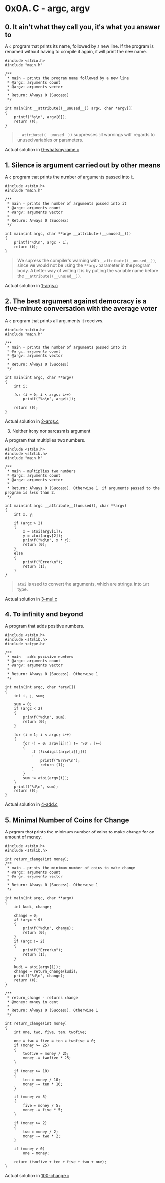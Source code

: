 # 0x0A. C - argc, argv

## 0. It ain't what they call you, it's what you answer to

A `c` program that prints its name, followed by a new line. If the program is renamed without having to compile it again, it will print the new name.

```
#include <stdio.h>
#include "main.h"

/**
 * main - prints the program name followed by a new line
 * @argc: arguments count
 * @argv: arguments vector
 *
 * Return: Always 0 (Success)
 */

int main(int __attribute((__unused__)) argc, char *argv[])
{
	printf("%s\n", argv[0]);
	return (0);
}
```

> `__attribute((__unused__))` suppresses all warnings with regards to unused variables or parameters.

Actual solution in [0-whatsmyname.c](./0-whatsmyname.c)

## 1. Silence is argument carried out by other means

A `c` program that prints the number of arguments passed into it.

```
#include <stdio.h>
#include "main.h"

/**
 * main - prints the number of arguments passed into it
 * @argc: arguments count
 * @argv: arguments vector
 *
 * Return: Always 0 (Success)
 */

int main(int argc, char **argv __attribute((__unused__)))
{
	printf("%d\n", argc - 1);
	return (0);
}
```

> We supress the compiler's warning with `__attribute((__unused__))`, since we would not be using the `**argv` parameter in the program body. A better way of writing it is by putting the variable name before the `__attribute((__unused__))`.

Actual solution in [1-args.c](./1-args.c)

## 2. The best argument against democracy is a five-minute conversation with the average voter 

A `c` program that prints all arguments it receives.

```
#include <stdio.h>
#include "main.h"

/**
 * main - prints the number of arguments passed into it
 * @argc: arguments count
 * @argv: arguments vector
 *
 * Return: Always 0 (Success)
 */

int main(int argc, char **argv)
{
	int i;

	for (i = 0; i < argc; i++)
		printf("%s\n", argv[i]);

	return (0);
}
```


Actual solution in [2-args.c](./2-args.c)


3. Neither irony nor sarcasm is argument

A program that multiplies two numbers.

```
#include <stdio.h>
#include <stdlib.h>
#include "main.h"

/**
 * main - multiplies two numbers
 * @argc: arguments count
 * @argv: arguments vector
 *
 * Return: Always 0 (Success). Otherwise 1, if arguments passed to the program is less than 2.
 */

int main(int argc __attribute__((unused)), char **argv)
{
	int x, y;

	if (argc > 2)
	{
		x = atoi(argv[1]);
		y = atoi(argv[2]);
		printf("%d\n", x * y);
		return (0);
	}
	else
	{
		printf("Error\n");
		return (1);
	}
}
```

> `atoi` is used to convert the arguments, which are strings, into `int` type.

Actual solution in [3-mul.c](./3-mul.c)


## 4. To infinity and beyond

A program that adds positive numbers.

```
#include <stdio.h>
#include <stdlib.h>
#include <ctype.h>

/**
 * main - adds positive numbers
 * @argc: arguments count
 * @argv: arguments vector
 *
 * Return: Always 0 (Success). Otherwise 1.
 */

int main(int argc, char *argv[])
{
	int i, j, sum;

	sum = 0;
	if (argc < 2)
	{
		printf("%d\n", sum);
		return (0);
	}

	for (i = 1; i < argc; i++)
	{
		for (j = 0; argv[i][j] != '\0'; j++)
		{
			if (!isdigit(argv[i][j]))
			{
				printf("Error\n");
				return (1);
			}
		}
		sum += atoi(argv[i]);
	}
	printf("%d\n", sum);
	return (0);
}
```

Actual solution in [4-add.c](./4-add.c)


## 5. Minimal Number of Coins for Change

A prgram that prints the minimum number of coins to make change for an amount of money.

```
#include <stdio.h>
#include <stdlib.h>

int return_change(int money);
/**
 * main - prints the minimum number of coins to make change
 * @argc: arguments count
 * @argv: arguments vector
 *
 * Return: Always 0 (Success). Otherwise 1.
 */

int main(int argc, char **argv)
{
	int kudi, change;

	change = 0;
	if (argc < 0)
	{
		printf("%d\n", change);
		return (0);
	}
	if (argc != 2)
	{
		printf("Error\n");
		return (1);
	}

	kudi = atoi(argv[1]);
	change = return_change(kudi);
	printf("%d\n", change);
	return (0);
}

/**
 * return_change - returns change
 * @money: money in cent
 *
 * Return: Always 0 (Success). Otherwise 1.
 */

int return_change(int money)
{
	int one, two, five, ten, twofive;

	one = two = five = ten = twofive = 0;
	if (money >= 25)
	{
		twofive = money / 25;
		money -= twofive * 25;
	}

	if (money >= 10)
	{
		ten = money / 10;
		money -= ten * 10;
	}

	if (money >= 5)
	{
		five = money / 5;
		money -= five * 5;
	}

	if (money >= 2)
	{
		two = money / 2;
		money -= two * 2;
	}

	if (money > 0)
		one = money;

	return (twofive + ten + five + two + one);
}
```

Actual solution in [100-change.c](./100-change.c)
